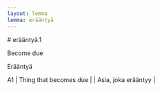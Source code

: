 ```yaml
---
layout: lemma
lemma: erääntyä
---
```


<div class="sense">
# <span class="sensename">erääntyä.1</span>

<span class="description">Become due</span>

<span class="description">Erääntyä</span>

A1 | Thing that becomes due |   | Asia, joka erääntyy |  

</div>

